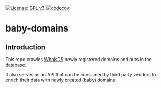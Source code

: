 [![License: GPL v3](https://img.shields.io/badge/License-GPLv3-blue.svg)](https://www.gnu.org/licenses/gpl-3.0)
[![codecov](https://codecov.io/gh/Diverto/baby-domains/branch/master/graph/badge.svg)](https://codecov.io/gh/Diverto/baby-domains)
# baby-domains

## Introduction
This repo crawles [WhoisDS](https://whoisds.com/newly-registered-domains) newly registered domains and puts in the database.

It also serves as an API that can be consumed by third party vendors to enrich their data with newly created (baby) domains.
